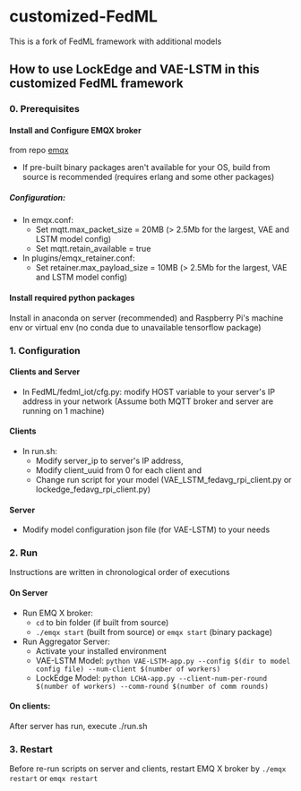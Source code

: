 # customized-FedML
This is a fork of FedML framework with additional models

## How to use LockEdge and VAE-LSTM in this customized FedML framework

### 0. Prerequisites
#### Install and Configure EMQX broker
from repo [emqx](https://github.com/emqx/emqx)
  - If pre-built binary packages aren't available for your OS, build from source is recommended (requires erlang and some other packages)
##### Configuration:
  - In emqx.conf:
    - Set mqtt.max_packet_size = 20MB (> 2.5Mb for the largest, VAE and LSTM model config)
    - Set mqtt.retain_available = true
  - In plugins/emqx_retainer.conf:
    - Set retainer.max_payload_size = 10MB (> 2.5Mb for the largest, VAE and LSTM model config)
#### Install required python packages
Install in anaconda on server (recommended) and Raspberry Pi's machine env or virtual env (no conda due to unavailable tensorflow package)

### 1. Configuration
#### Clients and Server
- In FedML/fedml_iot/cfg.py: modify HOST variable to your server's IP address in your network (Assume both MQTT broker and server are running on 1 machine)
#### Clients
- In run.sh: 
  - Modify server_ip to server's IP address, 
  - Modify client_uuid from 0 for each client and 
  - Change run script for your model (VAE_LSTM_fedavg_rpi_client.py or lockedge_fedavg_rpi_client.py)
#### Server
- Modify model configuration json file (for VAE-LSTM) to your needs

### 2. Run
Instructions are written in chronological order of executions
#### On Server
- Run EMQ X broker:
  - `cd` to bin folder (if built from source)
  - `./emqx start` (built from source) or `emqx start` (binary package)
- Run Aggregator Server:
  - Activate your installed environment
  - VAE-LSTM Model: `python VAE-LSTM-app.py --config $(dir to model config file) --num-client $(number of workers)`
  - LockEdge Model: `python LCHA-app.py --client-num-per-round $(number of workers) --comm-round $(number of comm rounds)`
 #### On clients:
 After server has run, execute ./run.sh

### 3. Restart 
Before re-run scripts on server and clients, restart EMQ X broker by `./emqx restart` or `emqx restart`

